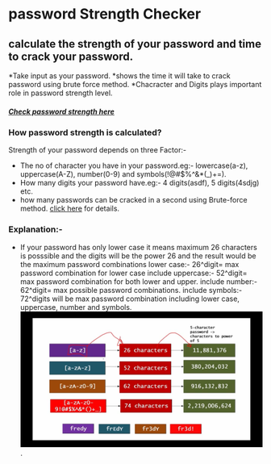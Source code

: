 # password Strength Checker
## calculate the strength of your password and time to crack your password.
*Take input as your password.
*shows the time it will take to crack password using brute force method.
*Chacracter and Digits plays important role in password strength level.
##### [Check password strength here](https://99b5p.csb.app/)
### How password strength is calculated?
Strength of your password depends on three Factor:-
* The no of character you have in your password.eg:- lowercase(a-z), uppercase(A-Z), number(0-9) and symbols(!@#$%^&*(_)+=).
* How many digits your password have.eg:- 4 digits(asdf), 5 digits(4sdjg) etc.
* how many passwords can be cracked in a second using Brute-force method.
[click here](https://asecuritysite.com/encryption/passes) for details.

### Explanation:-
* If your password has only lower case it means maximum 26 characters is posssible and the digits will be the power 26 and the result would be the maximum password combinations 
 lower case:- 26^digit= max password combination for lower case
 include uppercase:- 52^digit= max password combination for both lower and upper.
 include number:- 62^digit= max possible password combinations.
 include symbols:- 72^digits will be max password combination including lower case, uppercase, number and symbols.
 ![alt text](readme_images/image1.png).




